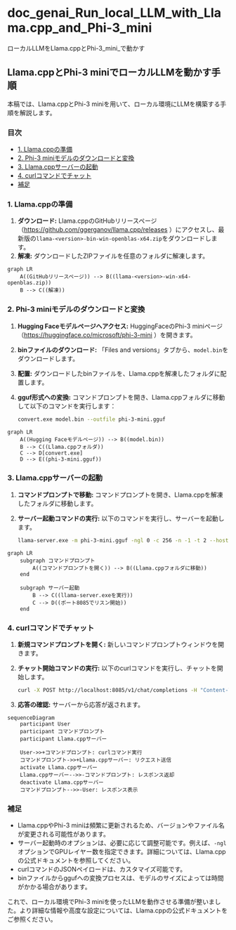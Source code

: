 
# doc_genai_Run_local_LLM_with_Llama.cpp_and_Phi-3_mini
ローカルLLMをLlama.cppとPhi-3_mini_で動かす

## Llama.cppとPhi-3 miniでローカルLLMを動かす手順

本稿では、Llama.cppとPhi-3 miniを用いて、ローカル環境にLLMを構築する手順を解説します。

### 目次
- [1. Llama.cppの準備](#1-llamacppの準備)
- [2. Phi-3 miniモデルのダウンロードと変換](#2-phi-3-miniモデルのダウンロードと変換)
- [3. Llama.cppサーバーの起動](#3-llamacppサーバーの起動)
- [4. curlコマンドでチャット](#4-curlコマンドでチャット)
- [補足](#補足)

### 1. Llama.cppの準備

1. **ダウンロード:** Llama.cppのGitHubリリースページ（https://github.com/ggerganov/llama.cpp/releases ）にアクセスし、最新版の`llama-<version>-bin-win-openblas-x64.zip`をダウンロードします。
2. **解凍:** ダウンロードしたZIPファイルを任意のフォルダに解凍します。

```mermaid
graph LR
    A((GitHubリリースページ)) --> B((llama-<version>-win-x64-openblas.zip))
    B --> C((解凍))
```

### 2. Phi-3 miniモデルのダウンロードと変換

1. **Hugging Faceモデルページへアクセス:** HuggingFaceのPhi-3 miniページ（https://huggingface.co/microsoft/phi-3-mini ）を開きます。
2. **binファイルのダウンロード:** 「Files and versions」タブから、`model.bin`をダウンロードします。
3. **配置:** ダウンロードしたbinファイルを、Llama.cppを解凍したフォルダに配置します。
4. **gguf形式への変換:** コマンドプロンプトを開き、Llama.cppフォルダに移動して以下のコマンドを実行します：

    ```bash
    convert.exe model.bin --outfile phi-3-mini.gguf
    ```

```mermaid
graph LR
    A((Hugging Faceモデルページ)) --> B((model.bin))
    B --> C((Llama.cppフォルダ))
    C --> D[convert.exe]
    D --> E((phi-3-mini.gguf))
```

### 3. Llama.cppサーバーの起動

1. **コマンドプロンプトで移動:** コマンドプロンプトを開き、Llama.cppを解凍したフォルダに移動します。
2. **サーバー起動コマンドの実行:** 以下のコマンドを実行し、サーバーを起動します。

    ```bash
    llama-server.exe -m phi-3-mini.gguf -ngl 0 -c 256 -n -1 -t 2 --host 127.0.0.1 --port 8085
    ```

```mermaid
graph LR
    subgraph コマンドプロンプト
        A((コマンドプロンプトを開く)) --> B((Llama.cppフォルダに移動))
    end

    subgraph サーバー起動
        B --> C((llama-server.exeを実行))
        C --> D((ポート8085でリスン開始))
    end
```

### 4. curlコマンドでチャット

1. **新規コマンドプロンプトを開く:** 新しいコマンドプロンプトウィンドウを開きます。
2. **チャット開始コマンドの実行:** 以下のcurlコマンドを実行し、チャットを開始します。

    ```bash
    curl -X POST http://localhost:8085/v1/chat/completions -H "Content-Type: application/json" -d "{\"messages\": [{\"role\": \"user\", \"content\": \"こんにちは、自己紹介してください。\"}], \"model\": \"gpt-3.5-turbo\"}"
    ```

3. **応答の確認:** サーバーから応答が返されます。

```mermaid
sequenceDiagram
    participant User
    participant コマンドプロンプト
    participant Llama.cppサーバー

    User->>+コマンドプロンプト: curlコマンド実行
    コマンドプロンプト->>+Llama.cppサーバー: リクエスト送信
    activate Llama.cppサーバー
    Llama.cppサーバー-->>-コマンドプロンプト: レスポンス返却
    deactivate Llama.cppサーバー
    コマンドプロンプト-->>-User: レスポンス表示
```

### 補足

- Llama.cppやPhi-3 miniは頻繁に更新されるため、バージョンやファイル名が変更される可能性があります。
- サーバー起動時のオプションは、必要に応じて調整可能です。例えば、`-ngl`オプションでGPUレイヤー数を指定できます。詳細については、Llama.cppの公式ドキュメントを参照してください。
- curlコマンドのJSONペイロードは、カスタマイズ可能です。
- binファイルからggufへの変換プロセスは、モデルのサイズによっては時間がかかる場合があります。

これで、ローカル環境でPhi-3 miniを使ったLLMを動作させる準備が整いました。より詳細な情報や高度な設定については、Llama.cppの公式ドキュメントをご参照ください。
